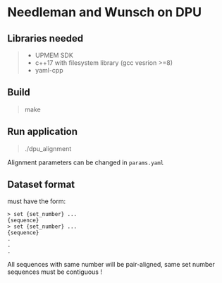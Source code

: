 # Needleman and Wunsch on DPU

## Libraries needed

> - UPMEM SDK
> - c++17 with filesystem library (gcc vesrion >=8)
> - yaml-cpp

## Build

> make

## Run application

> ./dpu_alignment

Alignment parameters can be changed in `params.yaml`


## Dataset format

must have the form:

```
> set {set_number} ...
{sequence}
> set {set_number} ...
{sequence}
.
.
.
```

All sequences with same number will be pair-aligned, same set number sequences must be contiguous !